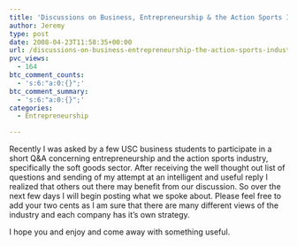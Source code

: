 ```yaml
---
title: 'Discussions on Business, Entrepreneurship & the Action Sports Industry'
author: Jeremy
type: post
date: 2008-04-23T11:58:35+00:00
url: /discussions-on-business-entrepreneurship-the-action-sports-industry/
pvc_views:
  - 164
btc_comment_counts:
  - 's:6:"a:0:{}";'
btc_comment_summary:
  - 's:6:"a:0:{}";'
categories:
  - Entrepreneurship

---
```

Recently I was asked by a few USC business students to participate in a short Q&A concerning entrepreneurship and the action sports industry, specifically the soft goods sector. After receiving the well thought out list of questions and sending of my attempt at an intelligent and useful reply I realized that others out there may benefit from our discussion. So over the next few days I will begin posting what we spoke about. Please feel free to add your two cents as I am sure that there are many different views of the industry and each company has it&#8217;s own strategy.

I hope you and enjoy and come away with something useful.